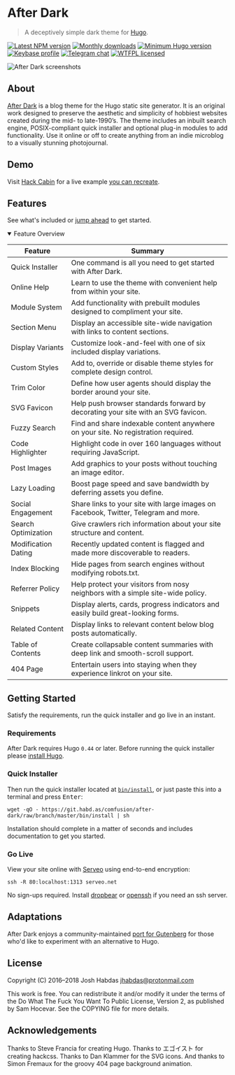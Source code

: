 # After Dark

> A deceptively simple dark theme for [Hugo].

[![Latest NPM version](https://img.shields.io/npm/v/after-dark.svg?style=flat-square)](https://www.npmjs.com/package/after-dark)
[![Monthly downloads](https://img.shields.io/npm/dm/after-dark.svg?style=flat-square)](https://www.npmjs.com/package/after-dark)
[![Minimum Hugo version](https://img.shields.io/badge/hugo->%3D%200.44-FF4088.svg?style=flat-square)](https://gohugo.io)
[![Keybase profile](https://img.shields.io/badge/pm-keybase-4c8eff.svg?style=flat-square&longCache=true)](https://keybase.io/jhabdas)
[![Telegram chat](https://img.shields.io/badge/chat-telegram-32AFED.svg?style=flat-square&longCache=true)][1]
[![WTFPL licensed](https://img.shields.io/npm/l/after-dark.svg?style=flat-square&longCache=true)](https://git.habd.as/comfusion/after-dark/src/branch/master/COPYING)

![After Dark screenshots](https://git.habd.as/comfusion/after-dark/raw/branch/master/images/docs/minimal-mac.png)

## About

[After Dark](https://after-dark.habd.as) is a blog theme for the Hugo static site generator. It is an original work designed to preserve the aesthetic and simplicity of hobbiest websites created during the mid- to late-1990’s. The theme includes an inbuilt search engine, POSIX-compliant quick installer and optional plug-in modules to add functionality. Use it online or off to create anything from an indie microblog to a visually stunning photojournal.

## Demo

Visit [Hack Cabin](https://hackcabin.com) for a live example [you can recreate](https://go.habd.as/zero-to-http-2).

## Features

See what's included or [jump ahead](#getting-started) to get started.

<details open>
<summary>Feature Overview</summary>

Feature | Summary
--------|--------
Quick Installer | One command is all you need to get started with After Dark.
Online Help | Learn to use the theme with convenient help from within your site.
Module System | Add functionality with prebuilt modules designed to compliment your site.
Section Menu | Display an accessible site-wide navigation with links to content sections.
Display Variants | Customize look-and-feel with one of six included display variations.
Custom Styles | Add to, override or disable theme styles for complete design control.
Trim Color | Define how user agents should display the border around your site.
SVG Favicon | Help push browser standards forward by decorating your site with an SVG favicon.
Fuzzy Search | Find and share indexable content anywhere on your site. No registration required.
Code Highlighter | Highlight code in over 160 languages without requiring JavaScript.
Post Images | Add graphics to your posts without touching an image editor.
Lazy Loading | Boost page speed and save bandwidth by deferring assets you define.
Social Engagement | Share links to your site with large images on Facebook, Twitter, Telegram and more.
Search Optimization | Give crawlers rich information about your site structure and content.
Modification Dating | Recently updated content is flagged and made more discoverable to readers.
Index Blocking | Hide pages from search engines without modifying robots.txt.
Referrer Policy | Help protect your visitors from nosy neighbors with a simple site-wide policy.
Snippets | Display alerts, cards, progress indicators and easily build great-looking forms.
Related Content | Display links to relevant content below blog posts automatically.
Table of Contents | Create collapsable content summaries with deep link and smooth-scroll support.
404 Page | Entertain users into staying when they experience linkrot on your site.
</details>

## Getting Started

Satisfy the requirements, run the quick installer and go live in an instant.

### Requirements

After Dark requires Hugo `0.44` or later. Before running the quick installer please [install Hugo](https://gohugo.io/getting-started/installing).

### Quick Installer

Then run the quick installer located at [`bin/install`](https://git.habd.as/comfusion/after-dark/src/branch/master/bin/install), or just paste this into a terminal and press <kbd>Enter</kbd>:

```shell
wget -qO - https://git.habd.as/comfusion/after-dark/raw/branch/master/bin/install | sh
```

Installation should complete in a matter of seconds and includes documentation to get you started.

### Go Live

View your site online with [Serveo] using end-to-end encryption:

```
ssh -R 80:localhost:1313 serveo.net
```

No sign-ups required. Install [dropbear] or [openssh] if you need an ssh server.

## Adaptations

After Dark enjoys a community-maintained [port for Gutenberg](https://www.getgutenberg.io/themes/after-dark/) for those who'd like to experiment with an alternative to Hugo.

## License

Copyright (C) 2016–2018 Josh Habdas <jhabdas@protonmail.com>

This work is free. You can redistribute it and/or modify it under the
terms of the Do What The Fuck You Want To Public License, Version 2,
as published by Sam Hocevar. See the COPYING file for more details.

## Acknowledgements

Thanks to Steve Francia for creating Hugo. Thanks to エゴイスト for creating hackcss. Thanks to Dan Klammer for the SVG icons. And thanks to Simon Fremaux for the groovy 404 page background animation.

[1]: https://t.me/joinchat/Iw_6FEhmKL9sPUAukX9jzg
[Hugo]: https://gohugo.io/
[Serveo]: https://serveo.net
[dropbear]: https://matt.ucc.asn.au/dropbear/dropbear.html
[openssh]: https://www.openssh.com

